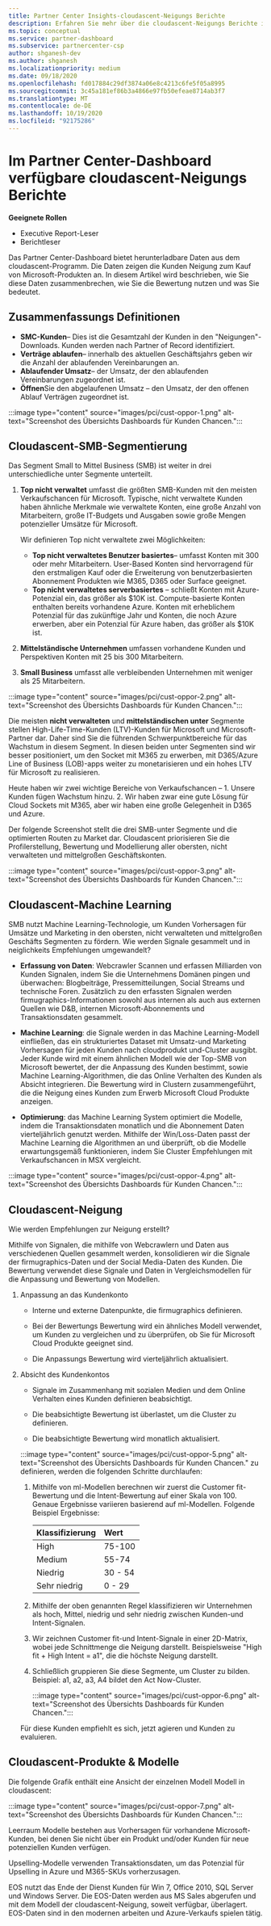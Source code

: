 ```yaml
---
title: Partner Center Insights-cloudascent-Neigungs Berichte
description: Erfahren Sie mehr über die cloudascent-Neigungs Berichte in Partner Center. Enthält Informationen über die Neigung eines Kunden, Microsoft-Produkte zu erwerben.
ms.topic: conceptual
ms.service: partner-dashboard
ms.subservice: partnercenter-csp
author: shganesh-dev
ms.author: shganesh
ms.localizationpriority: medium
ms.date: 09/18/2020
ms.openlocfilehash: fd017884c29df3874a06e8c4213c6fe5f05a8995
ms.sourcegitcommit: 3c45a181ef86b3a4866e97fb50efeae8714ab3f7
ms.translationtype: MT
ms.contentlocale: de-DE
ms.lasthandoff: 10/19/2020
ms.locfileid: "92175286"
---
```

# <a name="cloudascent-propensity-reports-available-from-partner-center-dashboard"></a>Im Partner Center-Dashboard verfügbare cloudascent-Neigungs Berichte

**Geeignete Rollen**
- Executive Report-Leser
- Berichtleser

Das Partner Center-Dashboard bietet herunterladbare Daten aus dem cloudascent-Programm. Die Daten zeigen die Kunden Neigung zum Kauf von Microsoft-Produkten an.  In diesem Artikel wird beschrieben, wie Sie diese Daten zusammenbrechen, wie Sie die Bewertung nutzen und was Sie bedeutet.

## <a name="summary-definitions"></a>Zusammenfassungs Definitionen

- **SMC-Kunden**– Dies ist die Gesamtzahl der Kunden in den "Neigungen"-Downloads.  Kunden werden nach Partner of Record identifiziert.
- **Verträge ablaufen**– innerhalb des aktuellen Geschäftsjahrs geben wir die Anzahl der ablaufenden Vereinbarungen an.
- **Ablaufender Umsatz**– der Umsatz, der den ablaufenden Vereinbarungen zugeordnet ist.
- **Öffnen**Sie den abgelaufenen Umsatz – den Umsatz, der den offenen Ablauf Verträgen zugeordnet ist.

:::image type="content" source="images/pci/cust-oppor-1.png" alt-text="Screenshot des Übersichts Dashboards für Kunden Chancen.":::

## <a name="cloudascent-smb-segmentation"></a>Cloudascent-SMB-Segmentierung

Das Segment Small to Mittel Business (SMB) ist weiter in drei unterschiedliche unter Segmente unterteilt.

1. **Top nicht verwaltet** umfasst die größten SMB-Kunden mit den meisten Verkaufschancen für Microsoft. Typische, nicht verwaltete Kunden haben ähnliche Merkmale wie verwaltete Konten, eine große Anzahl von Mitarbeitern, große IT-Budgets und Ausgaben sowie große Mengen potenzieller Umsätze für Microsoft.

   Wir definieren Top nicht verwaltete zwei Möglichkeiten:

   - **Top nicht verwaltetes Benutzer basiertes**– umfasst Konten mit 300 oder mehr Mitarbeitern. User-Based Konten sind hervorragend für den erstmaligen Kauf oder die Erweiterung von benutzerbasierten Abonnement Produkten wie M365, D365 oder Surface geeignet.
   - **Top nicht verwaltetes serverbasiertes** – schließt Konten mit Azure-Potenzial ein, das größer als $10K ist. Compute-basierte Konten enthalten bereits vorhandene Azure. Konten mit erheblichem Potenzial für das zukünftige Jahr und Konten, die noch Azure erwerben, aber ein Potenzial für Azure haben, das größer als $10K ist.

2. **Mittelständische Unternehmen** umfassen vorhandene Kunden und Perspektiven Konten mit 25 bis 300 Mitarbeitern.

3. **Small Business** umfasst alle verbleibenden Unternehmen mit weniger als 25 Mitarbeitern.

:::image type="content" source="images/pci/cust-oppor-2.png" alt-text="Screenshot des Übersichts Dashboards für Kunden Chancen.":::

Die meisten **nicht verwalteten** und **mittelständischen unter** Segmente stellen High-Life-Time-Kunden (LTV)-Kunden für Microsoft und Microsoft-Partner dar. Daher sind Sie die führenden Schwerpunktbereiche für das Wachstum in diesem Segment. In diesen beiden unter Segmenten sind wir besser positioniert, um den Socket mit M365 zu erwerben, mit D365/Azure Line of Business (LOB)-apps weiter zu monetarisieren und ein hohes LTV für Microsoft zu realisieren.

Heute haben wir zwei wichtige Bereiche von Verkaufschancen – 1. Unsere Kunden fügen Wachstum hinzu. 2. Wir haben zwar eine gute Lösung für Cloud Sockets mit M365, aber wir haben eine große Gelegenheit in D365 und Azure.

Der folgende Screenshot stellt die drei SMB-unter Segmente und die optimierten Routen zu Market dar. Cloudascent priorisieren Sie die Profilerstellung, Bewertung und Modellierung aller obersten, nicht verwalteten und mittelgroßen Geschäftskonten.

:::image type="content" source="images/pci/cust-oppor-3.png" alt-text="Screenshot des Übersichts Dashboards für Kunden Chancen.":::

## <a name="cloudascent-machine-learning"></a>Cloudascent-Machine Learning

SMB nutzt Machine Learning-Technologie, um Kunden Vorhersagen für Umsätze und Marketing in den obersten, nicht verwalteten und mittelgroßen Geschäfts Segmenten zu fördern. Wie werden Signale gesammelt und in neiglichkeits Empfehlungen umgewandelt?

- **Erfassung von Daten**: Webcrawler Scannen und erfassen Milliarden von Kunden Signalen, indem Sie die Unternehmens Domänen pingen und überwachen: Blogbeiträge, Pressemitteilungen, Social Streams und technische Foren.  Zusätzlich zu den erfassten Signalen werden firmugraphics-Informationen sowohl aus internen als auch aus externen Quellen wie D&B, internen Microsoft-Abonnements und Transaktionsdaten gesammelt.

- **Machine Learning**: die Signale werden in das Machine Learning-Modell einfließen, das ein strukturiertes Dataset mit Umsatz-und Marketing Vorhersagen für jeden Kunden nach cloudprodukt und-Cluster ausgibt.  Jeder Kunde wird mit einem ähnlichen Modell wie der Top-SMB von Microsoft bewertet, der die Anpassung des Kunden bestimmt, sowie Machine Learning-Algorithmen, die das Online Verhalten des Kunden als Absicht integrieren. Die Bewertung wird in Clustern zusammengeführt, die die Neigung eines Kunden zum Erwerb Microsoft Cloud Produkte anzeigen.

- **Optimierung**: das Machine Learning System optimiert die Modelle, indem die Transaktionsdaten monatlich und die Abonnement Daten vierteljährlich genutzt werden.  Mithilfe der Win/Loss-Daten passt der Machine Learning die Algorithmen an und überprüft, ob die Modelle erwartungsgemäß funktionieren, indem Sie Cluster Empfehlungen mit Verkaufschancen in MSX vergleicht.

:::image type="content" source="images/pci/cust-oppor-4.png" alt-text="Screenshot des Übersichts Dashboards für Kunden Chancen.":::

## <a name="cloudascent-propensity"></a>Cloudascent-Neigung

Wie werden Empfehlungen zur Neigung erstellt?

Mithilfe von Signalen, die mithilfe von Webcrawlern und Daten aus verschiedenen Quellen gesammelt werden, konsolidieren wir die Signale der firmugraphics-Daten und der Social Media-Daten des Kunden.  Die Bewertung verwendet diese Signale und Daten in Vergleichsmodellen für die Anpassung und Bewertung von Modellen.

1. Anpassung an das Kundenkonto

   - Interne und externe Datenpunkte, die firmugraphics definieren.

   - Bei der Bewertungs Bewertung wird ein ähnliches Modell verwendet, um Kunden zu vergleichen und zu überprüfen, ob Sie für Microsoft Cloud Produkte geeignet sind.

   - Die Anpassungs Bewertung wird vierteljährlich aktualisiert.

2. Absicht des Kundenkontos

   - Signale im Zusammenhang mit sozialen Medien und dem Online Verhalten eines Kunden definieren beabsichtigt.

   - Die beabsichtigte Bewertung ist überlastet, um die Cluster zu definieren.

   - Die beabsichtigte Bewertung wird monatlich aktualisiert.

   :::image type="content" source="images/pci/cust-oppor-5.png" alt-text="Screenshot des Übersichts Dashboards für Kunden Chancen." zu definieren, werden die folgenden Schritte durchlaufen:

      1. Mithilfe von ml-Modellen berechnen wir zuerst die Customer fit-Bewertung und die Intent-Bewertung auf einer Skala von 100.  Genaue Ergebnisse variieren basierend auf ml-Modellen.  Folgende Beispiel Ergebnisse:

         |**Klassifizierung**|**Wert**|
         |---------|:---------|
         |High|75-100|
         |Medium|55-74|
         |Niedrig|30 - 54|
         |Sehr niedrig|0 - 29|

      2. Mithilfe der oben genannten Regel klassifizieren wir Unternehmen als hoch, Mittel, niedrig und sehr niedrig zwischen Kunden-und Intent-Signalen.

      3. Wir zeichnen Customer fit-und Intent-Signale in einer 2D-Matrix, wobei jede Schnittmenge die Neigung darstellt.     Beispielsweise "High fit + High Intent = a1", die die höchste Neigung darstellt.

      4. Schließlich gruppieren Sie diese Segmente, um Cluster zu bilden.  Beispiel: a1, a2, a3, A4 bildet den Act Now-Cluster.

         :::image type="content" source="images/pci/cust-oppor-6.png" alt-text="Screenshot des Übersichts Dashboards für Kunden Chancen.":::

   Für diese Kunden empfiehlt es sich, jetzt agieren und Kunden zu evaluieren.

## <a name="cloudascent-products--models"></a>Cloudascent-Produkte & Modelle

Die folgende Grafik enthält eine Ansicht der einzelnen Modell Modell in cloudascent:

:::image type="content" source="images/pci/cust-oppor-7.png" alt-text="Screenshot des Übersichts Dashboards für Kunden Chancen.":::

Leerraum Modelle bestehen aus Vorhersagen für vorhandene Microsoft-Kunden, bei denen Sie nicht über ein Produkt und/oder Kunden für neue potenziellen Kunden verfügen.

Upselling-Modelle verwenden Transaktionsdaten, um das Potenzial für Upselling in Azure und M365-SKUs vorherzusagen.

EOS nutzt das Ende der Dienst Kunden für Win 7, Office 2010, SQL Server und Windows Server. Die EOS-Daten werden aus MS Sales abgerufen und mit dem Modell der cloudascent-Neigung, soweit verfügbar, überlagert. EOS-Daten sind in den modernen arbeiten und Azure-Verkaufs spielen tätig.
